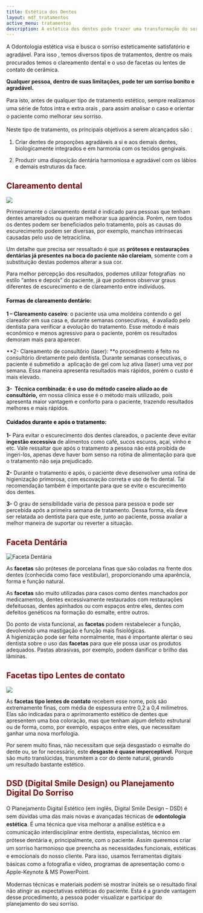 ```yaml
---
title: Estética dos Dentes
layout: mdf_tratamentos
active_menu: tratamentos
description: A estética dos dentes pode trazer uma transformação do sorriso da pessoa, melhorando sua auto estima. Temos diversos tipos de tratamentos, como a faceta.
---
```


<span style="line-height: 1.5em;">A Odontologia estética visa e busca o </span>sorriso esteticamente satisfatório e agradável. <span style="line-height: 1.5em;">Para isso , temos diversos tipos de tratamentos, dentre os mais procurados temos o</span> clareamento dental e o uso de facetas ou lentes de contato de cerâmica.

**Qualquer pessoa, dentro de suas limitações, pode ter um sorriso bonito e agradável.**

P<span style="line-height: 1.5em;">ara isto, antes de qualquer tipo de tratamento estético, sempre realizamos uma série de fotos intra e extra orais , para assim analisar o caso e orientar o paciente como melhorar seu sorriso.</span>

<span style="line-height: 1.5em;">Neste tipo de tratamento, os principais objetivos a serem alcançados são :</span>

1) Criar dentes de proporções agradáveis a si e aos demais dentes, biologicamente integrados e em harmonia com os tecidos gengivais.

2) Produzir uma disposição dentária harmoniosa e agradável com os lábios e demais estruturas da face.

## <span style="color: #800000;">**Clareamento dental**</span>

![](/images/uploads/2013/07/Sorriso-.png)

Primeiramente o clareamento dental é indicado para pessoas que tenham dentes amarelados ou queiram melhorar sua aparência. Porém, nem todos os dentes podem ser beneficiados pelo tratamento, pois as causas do escurecimento podem ser diversas, por exemplo, manchas intrínsecas causadas pelo uso de tetraciclina.

Um detalhe que precisa ser ressaltado é que as **próteses e restaurações dentárias já presentes na boca do paciente não clareiam**, somente com a substituição destas podemos alterar a sua cor.

Para melhor percepção dos resultados, podemos utilizar fotografias  no estilo “antes e depois” do paciente, já que podemos observar graus diferentes de escurecimento e de clareamento entre indivíduos.

#### <span style="color: #000000;">Formas de clareamento dentário:</span>

**1 – Clareamento caseiro**: o paciente usa uma moldeira contendo o gel clareador em sua casa e, durante semanas consecutivas,  é avaliado pelo dentista para verificar a evolução do tratamento. Esse método é mais econômico e menos agressivo para o paciente, porém os resultados demoram mais para aparecer.

**2- Clareamento de consultório (laser): **o procedimento é feito no consultório diretamente pelo dentista. Durante semanas consecutivas, o paciente é submetido a  aplicação de gel com luz ativa (laser) uma vez por semana. Essa maneira apresenta resultados mais rápidos, porém o custo é mais elevado.

**3-  Técnica combinada: **é o uso do método caseiro aliado ao de consultório**,** em nossa clínica esse é o método mais utilizado, pois apresenta maior vantagem e conforto para o paciente, trazendo resultados melhores e mais rápidos.

#### <span style="color: #000000;">Cuidados durante e após o tratamento:</span>

**1-** Para evitar o escurecimento dos dentes clareados, o paciente deve evitar **ingestão excessiva** de alimentos como café, sucos escuros, açaí, vinho e etc. Vale ressaltar que após o tratamento a pessoa não está proibida de ingeri-los, apenas deve haver bom senso na rotina de alimentação para que o tratamento não seja prejudicado.

**2-** Durante o tratamento e após, o paciente deve desenvolver uma rotina de higienização primorosa, com escovação correta e uso de fio dental. Tal recomendação também é importante para que se evite o escurecimento dos dentes.

**3-** O grau de sensibilidade varia de pessoa para pessoa e pode ser percebida após a primeira semana de tratamento. Dessa forma, ela deve ser relatada ao dentista para que este, junto ao paciente, possa avaliar a melhor maneira de suportar ou reverter a situação.

## <span style="color: #800000;">**Faceta Dentária**</span>

![Faceta Dentária](/images/uploads/2013/07/Faceta-Dentária.png)

As **facetas** são próteses de porcelana finas que são coladas na frente dos dentes (conhecida como face vestibular), proporcionando uma aparência, forma e função natural.

As **facetas** são muito utilizadas para casos como dentes manchados por medicamentos, dentes excessivamente restaurados com restaurações defeituosas, dentes apinhados ou com espaços entre eles, dentes com defeitos genéticos na formação do esmalte, entre outros.

Do ponto de vista funcional, as **facetas** podem restabelecer a função, devolvendo uma mastigação e função mais fisiológicas.  
A higienização pode ser feita normalmente, mas é importante alertar o seu dentista sobre o uso das **facetas** para que ele possa usar os produtos adequados. Pastas abrasivas, por exemplo, podem danificar o brilho das lâminas.

## <span style="color: #800000;">**Facetas tipo Lentes de contato**</span>

![](/images/uploads/2013/07/Lente-de-Contato.png)

As **facetas tipo lentes de contato** recebem esse nome, pois são extremamente finas, com média de espessura entre 0,2 a 0,4 milímetros. Elas são indicadas para o aprimoramento estético de dentes que apresentem uma boa coloração, mas que tenham algum defeito estrutural ou de forma, como, por exemplo, espaços entre eles, que necessitam ganhar uma nova morfologia.

Por serem muito finas, não necessitam que seja desgastado o esmalte do dente ou, se for necessário, este **desgaste é quase imperceptível.** Porque são muito translúcidas, transmitem a cor do dente natural, gerando um resultado bastante estético.

## <span style="color: #800000;">DSD (Digital Smile Design) ou Planejamento Digital Do Sorriso</span>

<span style="line-height: 1.5em;">O Planejamento Digital Estético (em inglês, Digital Smile Design – DSD) é sem dúvidas uma das mais novas e avançadas técnicas de</span> **odontologia estética**<span style="line-height: 1.5em;">. É uma técnica que visa melhorar a análise estética e a comunicação interdisciplinar entre dentista, especialistas, técnico em prótese dentária e, principalmente, com o paciente. Assim queremos criar um sorriso harmonioso que preencha as necessidades funcionais, estéticas e emocionais do nosso cliente. Para isso, usamos ferramentas digitais básicas como a fotografia e vídeo, programas de apresentação como o Apple-Keynote & MS PowerPoint.</span>

Modernas técnicas e materiais podem se mostrar inúteis se o resultado final não atingir as expectativas estéticas do paciente. Esta é a grande vantagem desse procedimento, a pessoa poder visualizar e participar do planejamento do seu sorriso.